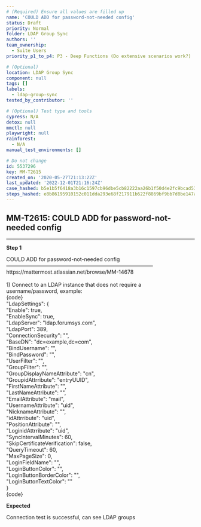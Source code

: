 ```yaml
---
# (Required) Ensure all values are filled up
name: 'COULD ADD for password-not-needed config'
status: Draft
priority: Normal
folder: LDAP Group Sync
authors: ''
team_ownership:
  - Suite Users
priority_p1_to_p4: P3 - Deep Functions (Do extensive scenarios work?)

# (Optional)
location: LDAP Group Sync
component: null
tags: []
labels:
  - ldap-group-sync
tested_by_contributor: ''

# (Optional) Test type and tools
cypress: N/A
detox: null
mmctl: null
playwright: null
rainforest:
  - N/A
manual_test_environments: []

# Do not change
id: 5537296
key: MM-T2615
created_on: '2020-05-27T21:13:22Z'
last_updated: '2022-12-01T21:16:24Z'
case_hashed: b5e1b5f6418a3b16c1597cb96dbe5cb82222aa26b1f50d4e2fc9bcad5362a8afedda7c6258c08552328df43b191104d6
steps_hashed: e8b86195910152c011dda293e68f217911b622f8869bf9bb7d8be147a245890a632d687f5ca09e5cf743a546f930b30b
---
```


<!-- (Auto-generated) Based on frontmatter's "key" and "name" -->

## MM-T2615: COULD ADD for password-not-needed config

---

**Step 1**

COULD ADD for password-not-needed config\
————————————————————————————\
https\://mattermost.atlassian.net/browse/MM-14678\
\
1\) Connect to an LDAP instance that does not require a username/password, example:\
{code}\
"LdapSettings": {\
"Enable": true,\
"EnableSync": true,\
"LdapServer": "ldap.forumsys.com",\
"LdapPort": 389,\
"ConnectionSecurity": "",\
"BaseDN": "dc=example,dc=com",\
"BindUsername": "",\
"BindPassword": "",\
"UserFilter": "",\
"GroupFilter": "",\
"GroupDisplayNameAttribute": "cn",\
"GroupidAttrribute": "entryUUID",\
"FirstNameAttribute": "",\
"LastNameAttribute": "",\
"EmailAttribute": "mail",\
"UsernameAttribute": "uid",\
"NicknameAttribute": "",\
"idAttrribute": "uid",\
"PositionAttribute": "",\
"LoginidAttrribute": "uid",\
"SyncIntervalMinutes": 60,\
"SkipCertificateVerification": false,\
"QueryTimeout": 60,\
"MaxPageSize": 0,\
"LoginFieldName": "",\
"LoginButtonColor": "",\
"LoginButtonBorderColor": "",\
"LoginButtonTextColor": ""\
}\
{code}

**Expected**

Connection test is successful, can see LDAP groups
